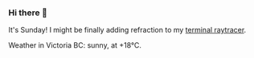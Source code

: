 ### Hi there :wave:

It's Sunday! I might be finally adding refraction to my [terminal raytracer](https://github.com/bewuethr/bash-raytracer).

Weather in Victoria BC: sunny, at +18°C.
